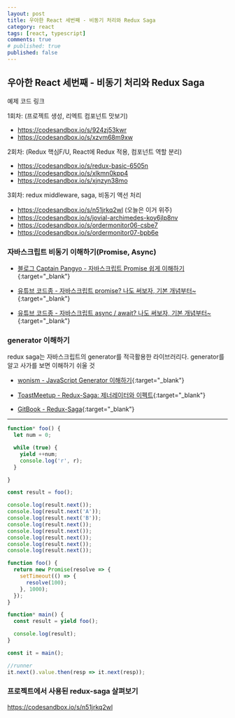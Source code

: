 ```yaml
---
layout: post
title: 우아한 React 세번째 - 비동기 처리와 Redux Saga
category: react
tags: [react, typescript]
comments: true
# published: true
published: false
---
```


## 우아한 React 세번째 - 비동기 처리와 Redux Saga

예제 코드 링크

1회차: (프로젝트 생성, 리엑트 컴포넌트 맛보기)
- https://codesandbox.io/s/924zj53kwr
- https://codesandbox.io/s/xzvm68m9xw

2회차: (Redux 핵심F/U, React에 Redux 적용, 컴포넌트 역할 분리)
- https://codesandbox.io/s/redux-basic-6505n
- https://codesandbox.io/s/xlkmn0kpp4
- https://codesandbox.io/s/xjnzyn38mo

3회차: redux middleware, saga, 비동기 액선 처리

- https://codesandbox.io/s/n51jrkq2wl (오늘은 이거 위주)
- https://codesandbox.io/s/jovial-archimedes-koy6jlp8nv
- https://codesandbox.io/s/ordermonitor06-csbe7
- https://codesandbox.io/s/ordermonitor07-bpb6e

### 자바스크립트 비동기 이해하기(Promise, Async)

* [블로그 Captain Pangyo - 자바스크립트 Promise 쉽게 이해하기](https://joshua1988.github.io/web-development/javascript/promise-for-beginners/#promise%EA%B0%80-%EB%AD%94%EA%B0%80%EC%9A%94){:target="_blank"}

* [유튜브 코드종 - 자바스크립트 promise? 나도 써보자, 기본 개념부터~](https://youtu.be/CA5EDD4Hjz4){:target="_blank"}

* [유튜브 코드종 - 자바스크립트 async / await? 나도 써보자, 기본 개념부터~](https://youtu.be/JzXjB6L99N4){:target="_blank"}

### generator 이해하기

redux saga는 자바스크립트의 generator를 적극활용한 라이브러리다.
generator를 알고 사가를 보면 이해하기 쉬울 것

* [wonism - JavaScript Generator 이해하기](https://wonism.github.io/javascript-generator/){:target="_blank"}

* [ToastMeetup - Redux-Saga: 제너레이터와 이펙트](https://meetup.toast.com/posts/140){:target="_blank"}

* [GitBook - Redux-Saga](https://mskims.github.io/redux-saga-in-korean/){:target="_blank"}

---

```js
function* foo() {
  let num = 0;

  while (true) {
    yield ++num;
    console.log('r', r);
  }

}

const result = foo();

console.log(result.next());
console.log(result.next('A'));
console.log(result.next('B'));
console.log(result.next());
console.log(result.next());
console.log(result.next());
console.log(result.next());
console.log(result.next());
```

```js
function foo() {
  return new Promise(resolve => {
    setTimeout(() => {
      resolve(100);
    }, 1000);
  });
}

function* main() {
  const result = yield foo();

  console.log(result);
}

const it = main();

//runner
it.next().value.then(resp => it.next(resp));
```

### 프로젝트에서 사용된 redux-saga 살펴보기

https://codesandbox.io/s/n51jrkq2wl

